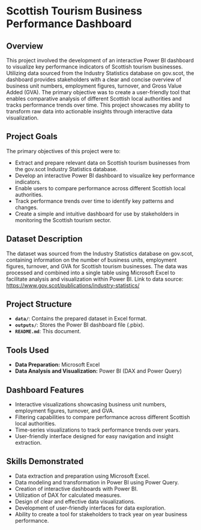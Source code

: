 # Scottish Tourism Business Performance Dashboard

## Overview

This project involved the development of an interactive Power BI dashboard to visualize key performance indicators of Scottish tourism businesses. Utilizing data sourced from the Industry Statistics database on gov.scot, the dashboard provides stakeholders with a clear and concise overview of business unit numbers, employment figures, turnover, and Gross Value Added (GVA). The primary objective was to create a user-friendly tool that enables comparative analysis of different Scottish local authorities and tracks performance trends over time. This project showcases my ability to transform raw data into actionable insights through interactive data visualization.

## Project Goals

The primary objectives of this project were to:

* Extract and prepare relevant data on Scottish tourism businesses from the gov.scot Industry Statistics database.
* Develop an interactive Power BI dashboard to visualize key performance indicators.
* Enable users to compare performance across different Scottish local authorities.
* Track performance trends over time to identify key patterns and changes.
* Create a simple and intuitive dashboard for use by stakeholders in monitoring the Scottish tourism sector.

## Dataset Description

The dataset was sourced from the Industry Statistics database on gov.scot, containing information on the number of business units, employment figures, turnover, and GVA for Scottish tourism businesses. The data was processed and combined into a single table using Microsoft Excel to facilitate analysis and visualization within Power BI.
Link to data source: https://www.gov.scot/publications/industry-statistics/

## Project Structure

* **`data/`**: Contains the prepared dataset in Excel format.
* **`outputs/`**: Stores the Power BI dashboard file (.pbix).
* **`README.md`**: This document.

## Tools Used

* **Data Preparation:** Microsoft Excel
* **Data Analysis and Visualization:** Power BI (DAX and Power Query)

## Dashboard Features

* Interactive visualizations showcasing business unit numbers, employment figures, turnover, and GVA.
* Filtering capabilities to compare performance across different Scottish local authorities.
* Time-series visualizations to track performance trends over years.
* User-friendly interface designed for easy navigation and insight extraction.

## Skills Demonstrated

* Data extraction and preparation using Microsoft Excel.
* Data modeling and transformation in Power BI using Power Query.
* Creation of interactive dashboards with Power BI.
* Utilization of DAX for calculated measures.
* Design of clear and effective data visualizations.
* Development of user-friendly interfaces for data exploration.
* Ability to create a tool for stakeholders to track year on year business performance.
